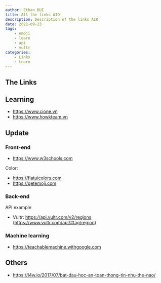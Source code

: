 ```yaml
---
author: Ethan BUI
title: All the links AIO
description: Description of the links AIO
date: 2021-09-23
tags:
    - emoji
    - learn
    - api
    - vultr
categories:
    - Links
    - Learn
---
```


## The Links

## Learning

- https://www.cione.vn
- https://www.howkteam.vn

## Update

### Front-end

- https://www.w3schools.com

Color:

- https://flatuicolors.com
- https://getemoji.com

### Back-end

API example

- Vultr: https://api.vultr.com/v2/regions (https://www.vultr.com/api/#tag/region)

### Machine learning

- https://teachablemachine.withgoogle.com

## Others

- https://l4w.io/2017/07/bat-dau-hoc-an-toan-thong-tin-nhu-the-nao/